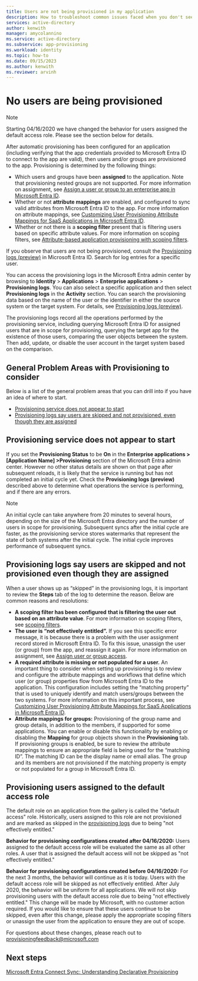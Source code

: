 ```yaml
---
title: Users are not being provisioned in my application
description: How to troubleshoot common issues faced when you don't see users appearing in a Microsoft Entra Gallery Application you have configured for user provisioning with Microsoft Entra ID
services: active-directory
author: kenwith
manager: amycolannino
ms.service: active-directory
ms.subservice: app-provisioning
ms.workload: identity
ms.topic: how-to
ms.date: 09/15/2023
ms.author: kenwith
ms.reviewer: arvinh
---
```


# No users are being provisioned 
>[!NOTE]
>Starting 04/16/2020 we have changed the behavior for users assigned the default access role. Please see the section below for details. 
>
After automatic provisioning has been configured for an application (including verifying that the app credentials provided to Microsoft Entra ID to connect to the app are valid), then users and/or groups are provisioned to the app. Provisioning is determined by the following things:

-   Which users and groups have been **assigned** to the application. Note that provisioning nested groups are not supported. For more information on assignment, see [Assign a user or group to an enterprise app in Microsoft Entra ID](~/identity/enterprise-apps/assign-user-or-group-access-portal.md).
-   Whether or not **attribute mappings** are enabled, and configured to sync valid attributes from Microsoft Entra ID to the app. For more information on attribute mappings, see [Customizing User Provisioning Attribute Mappings for SaaS Applications in Microsoft Entra ID](customize-application-attributes.md).
-   Whether or not there is a **scoping filter** present that is filtering users based on specific attribute values. For more information on scoping filters, see [Attribute-based application provisioning with scoping filters](../app-provisioning/define-conditional-rules-for-provisioning-user-accounts.md).

If you observe that users are not being provisioned, consult the [Provisioning logs (preview)](../reports-monitoring/concept-provisioning-logs.md?context=azure/active-directory/manage-apps/context/manage-apps-context) in Microsoft Entra ID. Search for log entries for a specific user.

You can access the provisioning logs in the Microsoft Entra admin center by browsing to **Identity** > **Applications** > **Enterprise applications** > **Provisioning logs**. You can also select a specific application and then select **Provisioning logs** in the **Activity** section. You can search the provisioning data based on the name of the user or the identifier in either the source system or the target system. For details, see [Provisioning logs (preview)](../reports-monitoring/concept-provisioning-logs.md?context=azure/active-directory/manage-apps/context/manage-apps-context). 

The provisioning logs record all the operations performed by the provisioning service, including querying Microsoft Entra ID for assigned users that are in scope for provisioning, querying the target app for the existence of those users, comparing the user objects between the system. Then add, update, or disable the user account in the target system based on the comparison.

## General Problem Areas with Provisioning to consider
Below is a list of the general problem areas that you can drill into if you have an idea of where to start.

- [Provisioning service does not appear to start](#provisioning-service-does-not-appear-to-start)
- [Provisioning logs say users are skipped and not provisioned, even though they are assigned](#provisioning-logs-say-users-are-skipped-and-not-provisioned-even-though-they-are-assigned)

## Provisioning service does not appear to start
If you set the **Provisioning Status** to be **On** in the **Enterprise applications &gt; \[Application Name\] &gt;Provisioning** section of the Microsoft Entra admin center. However no other status details are shown on that page after subsequent reloads, it is likely that the service is running but has not completed an initial cycle yet. Check the **Provisioning logs (preview)** described above to determine what operations the service is performing, and if there are any errors.

>[!NOTE]
>An initial cycle can take anywhere from 20 minutes to several hours, depending on the size of the Microsoft Entra directory and the number of users in scope for provisioning. Subsequent syncs after the initial cycle are faster, as the provisioning service stores watermarks that represent the state of both systems after the initial cycle. The initial cycle improves performance of subsequent syncs.
>


## Provisioning logs say users are skipped and not provisioned even though they are assigned

When a user shows up as “skipped” in the provisioning logs, it is important to review the **Steps** tab of the log to determine the reason. Below are common reasons and resolutions:

- **A scoping filter has been configured** **that is filtering the user out based on an attribute value**. For more information on scoping filters, see [scoping filters](../app-provisioning/define-conditional-rules-for-provisioning-user-accounts.md).
- **The user is “not effectively entitled”.** If you see this specific error message, it is because there is a problem with the user assignment record stored in Microsoft Entra ID. To fix this issue, unassign the user (or group) from the app, and reassign it again. For more information on assignment, see [Assign user or group access](~/identity/enterprise-apps/assign-user-or-group-access-portal.md).
- **A required attribute is missing or not populated for a user.** An important thing to consider when setting up provisioning is to review and configure the attribute mappings and workflows that define which user (or group) properties flow from Microsoft Entra ID to the application. This configuration includes setting the “matching property” that is used to uniquely identify and match users/groups between the two systems. For more information on this important process, see [Customizing User Provisioning Attribute Mappings for SaaS Applications in Microsoft Entra ID](customize-application-attributes.md).
- **Attribute mappings for groups:** Provisioning of the group name and group details, in addition to the members, if supported for some applications. You can enable or disable this functionality by enabling or disabling the **Mapping** for group objects shown in the **Provisioning** tab. If provisioning groups is enabled, be sure to review the attribute mappings to ensure an appropriate field is being used for the “matching ID”. The matching ID can be the display name or email alias. The group and its members are not provisioned if the matching property is empty or not populated for a group in Microsoft Entra ID.
## Provisioning users assigned to the default access role
The default role on an application from the gallery is called the "default access" role. Historically, users assigned to this role are not provisioned and are marked as skipped in the [provisioning logs](../reports-monitoring/concept-provisioning-logs.md) due to being "not effectively entitled." 

**Behavior for provisioning configurations created after 04/16/2020:**
Users assigned to the default access role will be evaluated the same as all other roles. A user that is assigned the default access will not be skipped as "not effectively entitled." 

**Behavior for provisioning configurations created before 04/16/2020:**
For the next 3 months, the behavior will continue as it is today. Users with the default access role will be skipped as not effectively entitled. After July 2020, the behavior will be uniform for all applications. We will not skip provisioning users with the default access role due to being "not effectively entitled." This change will be made by Microsoft, with no customer action required. If you would like to ensure that these users continue to be skipped, even after this change, please apply the appropriate scoping filters or unassign the user from the application to ensure they are out of scope.  

For questions about these changes, please reach out to provisioningfeedback@microsoft.com
## Next steps

[Microsoft Entra Connect Sync: Understanding Declarative Provisioning](../hybrid/connect/concept-azure-ad-connect-sync-declarative-provisioning.md)
